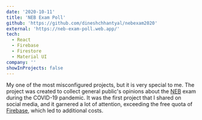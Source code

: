 ```yaml
---
date: '2020-10-11'
title: 'NEB Exam Poll'
github: 'https://github.com/dineshchhantyal/nebexam2020'
external: 'https://neb-exam-poll.web.app/'
tech:
  - React
  - Firebase
  - Firestore
  - Material UI
company: ''
showInProjects: false
---
```


My one of the most misconfigured projects, but it is very special to me. The project was created to collect general public's opinions about the [NEB](https://www.neb.gov.np/) exam during the COVID-19 pandemic. It was the first project that I shared on social media, and it garnered a lot of attention, exceeding the free quota of [Firebase](https://firebase.google.com/), which led to additional costs.

